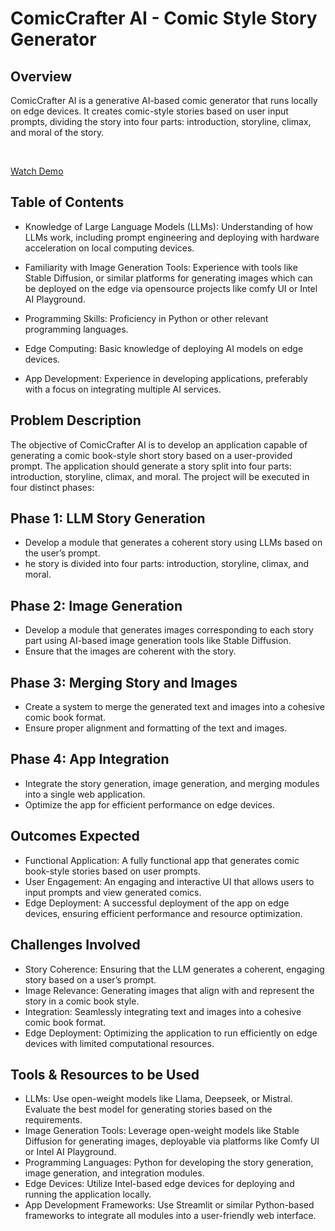 # ComicCrafter AI - Comic Style Story Generator

## Overview
<p>ComicCrafter AI is a generative AI-based comic generator that runs locally on edge devices. It creates comic-style stories based on user input prompts, dividing the story into four parts: introduction, storyline, climax, and moral of the story.</p><br/>

[Watch Demo](https://raw.githubusercontent.com/Pritam-Mondal18/ai_comic_website/main/comic.mp4)


## Table of Contents
<ul> <li><p>Knowledge of Large Language Models (LLMs): Understanding of how LLMs work, including
prompt engineering and deploying with hardware acceleration on local computing
devices.</p></li>
<li><p>Familiarity with Image Generation Tools: Experience with tools like Stable Diffusion, or
similar platforms for generating images which can be deployed on the edge via
opensource projects like comfy UI or Intel AI Playground.</p></li>
<li><p>Programming Skills: Proficiency in Python or other relevant programming languages.</p></li>
<li><p>Edge Computing: Basic knowledge of deploying AI models on edge devices.</p></li>
  <li><p>App Development: Experience in developing applications, preferably with a focus on
integrating multiple AI services.
</p></li>
</ul>

## Problem Description

<p>The objective of ComicCrafter AI is to develop an application capable of generating a comic book-style short story based on a user-provided prompt. The application should generate a story split into four parts: introduction, storyline, climax, and moral. The project will be executed in four distinct phases:</p>

## Phase 1: LLM Story Generation

<ul>
  <li>Develop a module that generates a coherent story using LLMs based on the user’s prompt.</li>
  <li>he story is divided into four parts: introduction, storyline, climax, and moral.</li>
</ul>

## Phase 2: Image Generation

<ul>
  <li>Develop a module that generates images corresponding to each story part using AI-based image generation tools like Stable Diffusion.</li>
  <li>Ensure that the images are coherent with the story.</li>
</ul>

## Phase 3: Merging Story and Images

<ul>
  <li>Create a system to merge the generated text and images into a cohesive comic book format.</li>
  <li>Ensure proper alignment and formatting of the text and images.</li>
</ul>

## Phase 4: App Integration

<ul>
  <li>Integrate the story generation, image generation, and merging modules into a single web application.</li>
  <li>Optimize the app for efficient performance on edge devices.</li>
</ul>

## Outcomes Expected

<ul>
  <li>Functional Application: A fully functional app that generates comic book-style stories based on user prompts.</li>
  <li>User Engagement: An engaging and interactive UI that allows users to input prompts and view generated comics.</li>
  <li>Edge Deployment: A successful deployment of the app on edge devices, ensuring efficient performance and resource optimization.
</li>
</ul>

## Challenges Involved

<ul>
  <li>Story Coherence: Ensuring that the LLM generates a coherent, engaging story based on a user’s prompt.</li>
  <li>Image Relevance: Generating images that align with and represent the story in a comic book style.</li>
  <li>Integration: Seamlessly integrating text and images into a cohesive comic book format.</li>
  <li>Edge Deployment: Optimizing the application to run efficiently on edge devices with limited computational resources.</li>
</ul>

## Tools & Resources to be Used

<ul>
  <li>LLMs: Use open-weight models like Llama, Deepseek, or Mistral. Evaluate the best model for generating stories based on the requirements.</li>
  <li>Image Generation Tools: Leverage open-weight models like Stable Diffusion for generating images, deployable via platforms like Comfy UI or Intel AI Playground.</li>
  <li>Programming Languages: Python for developing the story generation, image generation, and integration modules.</li>
  <li>Edge Devices: Utilize Intel-based edge devices for deploying and running the application locally.</li>
  <li>App Development Frameworks: Use Streamlit or similar Python-based frameworks to integrate all modules into a user-friendly web interface.</li>
</ul>




